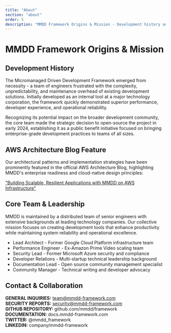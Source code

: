 ```yaml
---
title: "About"
section: "about"
order: 5
description: "MMDD Framework Origins & Mission - Development history and core team behind the framework"
---
```


# MMDD Framework Origins & Mission

## Development History

The Micromanaged Driven Development Framework emerged from necessity - a team of engineers frustrated with the complexity, unpredictability, and maintenance overhead of existing development solutions. Initially developed as an internal tool at a major technology corporation, the framework quickly demonstrated superior performance, developer experience, and operational reliability.

Recognizing its potential impact on the broader development community, the core team made the strategic decision to open-source the project in early 2024, establishing it as a public benefit initiative focused on bringing enterprise-grade development practices to teams of all sizes.

## AWS Architecture Blog Feature

Our architectural patterns and implementation strategies have been prominently featured in the official AWS Architecture Blog, highlighting MMDD's enterprise readiness and cloud-native design principles:

["Building Scalable, Resilient Applications with MMDD on AWS Infrastructure"](#)

## Core Team & Leadership

MMDD is maintained by a distributed team of senior engineers with extensive backgrounds at leading technology companies. Our collective mission focuses on creating development tools that enhance productivity while maintaining system reliability and operational excellence.

- Lead Architect - Former Google Cloud Platform infrastructure team
- Performance Engineer - Ex-Amazon Prime Video scaling team
- Security Lead - Former Microsoft Azure security and compliance
- Developer Relations - Multi-startup technical leadership background
- Documentation Lead - Open source community management specialist
- Community Manager - Technical writing and developer advocacy

## Contact & Collaboration

**GENERAL INQUIRIES:** team@mmdd-framework.com  
**SECURITY REPORTS:** security@mmdd-framework.com  
**GITHUB REPOSITORY:** github.com/mmdd/framework  
**DOCUMENTATION:** docs.mmdd-framework.com  
**TWITTER:** @mmdd_framework  
**LINKEDIN:** company/mmdd-framework